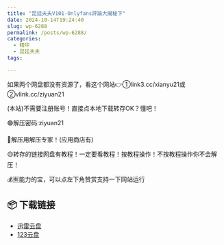 ```yaml
---
title: "昆廷夫夫V101-Onlyfans評論大揭秘下"
date: 2024-10-14T19:24:40
slug: wp-6288
permalink: /posts/wp-6288/
categories:
  - 精华
  - 昆廷夫夫
tags:

---
```


如果两个网盘都没有资源了，看这个网站👉①link3.cc/xianyu21或②vlink.cc/ziyuan21

(本站)不需要注册账号！直接点本地下载转存OK？懂吧！

🟢解压密码:ziyuan21

🔵解压用解压专家！(应用商店有)

🟡转存的链接网盘有教程！一定要看教程！按教程操作！不按教程操作你不会解压！

💰🈶能力的宝，可以点左下角赞赏支持一下网站运行

## 📦 下载链接
- [迅雷云盘](https://blziyuan21.com/pay-download/6288?key=93ee73ddf1&down_id=0)
- [123云盘](https://blziyuan21.com/pay-download/6288?key=93ee73ddf1&down_id=1)

